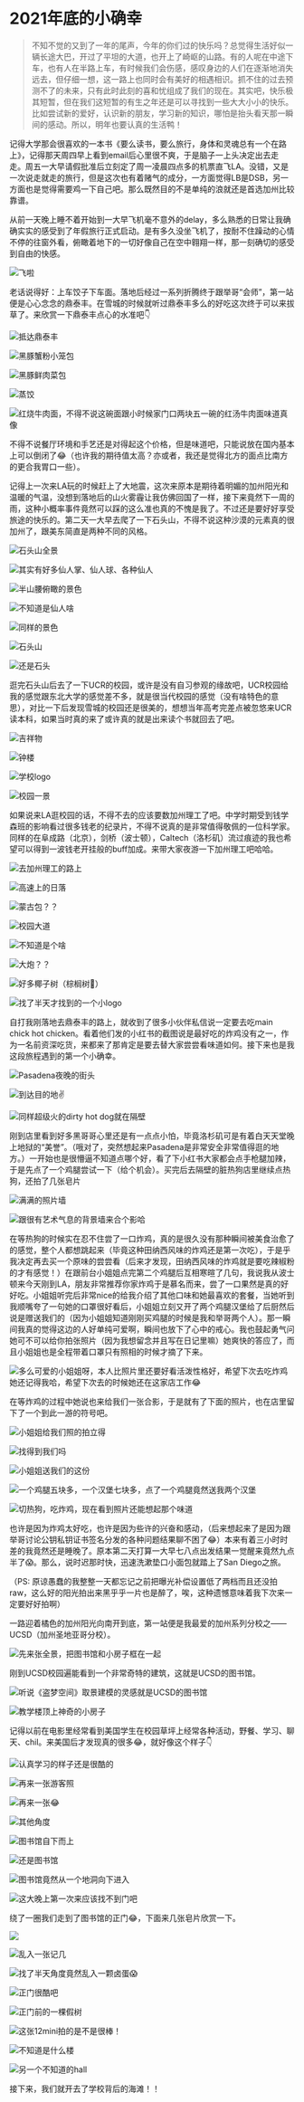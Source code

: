 # 2021年底的小确幸


> 不知不觉的又到了一年的尾声，今年的你们过的快乐吗？总觉得生活好似一辆长途大巴，开过了平坦的大道，也开上了崎岖的山路。有的人呢在中途下车，也有人在半路上车，有时候我们会伤感，感叹身边的人们在逐渐地消失远去，但仔细一想，这一路上也同时会有美好的相遇相识。抓不住的过去预测不了的未来，只有此时此刻的喜和忧组成了我们的现在。其实吧，快乐极其短暂，但在我们这短暂的有生之年还是可以寻找到一些大大小小的快乐。比如尝试新的爱好，认识新的朋友，学习新的知识，哪怕是抬头看天那一瞬间的感动。所以，明年也要认真的生活鸭！

记得大学那会很喜欢的一本书《要么读书，要么旅行，身体和灵魂总有一个在路上》，记得那天周四早上看到email后心里很不爽，于是脑子一上头决定出去走走。周五一大早请假批准后立刻定了周一凌晨四点多的机票直飞LA。没错，又是一次说走就走的旅行，但是这次也有着赌气的成分，一方面觉得LB是DSB，另一方面也是觉得需要鸡一下自己吧。那么既然目的不是单纯的浪就还是首选加州比较靠谱。

从前一天晚上睡不着开始到一大早飞机毫不意外的delay，多么熟悉的日常让我确确实实的感受到了年假旅行正式启动。是有多久没坐飞机了，按耐不住躁动的心情不停的往窗外看，俯瞰着地下的一切好像自己在空中翱翔一样，那一刻确切的感受到自由的快感。

![](/images/2021-back-to-December/IMG_3008.jpg "飞啦")

老话说得好：上车饺子下车面。落地后经过一系列折腾终于跟举哥“会师”，第一站便是心心念念的鼎泰丰。在雪城的时候就听过鼎泰丰多么的好吃这次终于可以来拔草了。来欣赏一下鼎泰丰点心的水准吧👇

![](/images/2021-back-to-December/IMG_3016.jpg "抵达鼎泰丰")

![](/images/2021-back-to-December/055B2391-79EF-47CB-93C0-D6AB6638CB14-61622-00000D88D2C4C1DD.jpg "黑豚蟹粉小笼包")

![](/images/2021-back-to-December/DA8D6D98-9AC3-4036-95BA-A9793505C0CB-61622-00000D88D9135CBC.jpg "黑豚鲜肉菜包")

![](/images/2021-back-to-December/1A8953A5-6634-4D6C-8E74-BC5DEB138177-61622-00000D88D71A6019.jpg "蒸饺")

![](/images/2021-back-to-December/40925912-DAB0-4B52-96F9-D0BB446E5705-61622-00000D88DF5BFD7D.jpg "红烧牛肉面，不得不说这碗面跟小时候家门口两块五一碗的红汤牛肉面味道真像")

不得不说餐厅环境和手艺还是对得起这个价格，但是味道吧，只能说放在国内基本上可以倒闭了😂（也许我的期待值太高？亦或者，我还是觉得北方的面点比南方的更合我胃口一些）。

记得上一次来LA玩的时候赶上了大地震，这次来原本是期待着明媚的加州阳光和温暖的气温，没想到落地后的山火雾霾让我仿佛回国了一样，接下来竟然下一周的雨，这种小概率事件竟然可以踩的这么准也真的不愧是我了。不过还是要好好享受旅途的快乐的。第二天一大早去爬了一下石头山，不得不说这种沙漠的元素真的很加州了，跟美东简直是两种不同的风格。

![](/images/2021-back-to-December/IMG_3025.jpg "石头山全景")

![](/images/2021-back-to-December/B812A051-A662-44A4-B452-8CD1571E1B9A-61622-00000D88FAC4D161.jpg "其实有好多仙人掌、仙人球、各种仙人")

![](/images/2021-back-to-December/B1EFEB7E-694C-48AB-BFEB-7595E50900AA-61622-00000D88FE6CC7EB.jpg "半山腰俯瞰的景色")

![](/images/2021-back-to-December/01493810-1358-449B-9A79-DFEEAA863FFE-61622-00000D89041A81B7.jpg "不知道是仙人啥")

![](/images/2021-back-to-December/35F3FD83-3C4A-48E5-8262-D3DED522152A-61622-00000D890BA3D924.jpg "同样的景色")

![](/images/2021-back-to-December/F0C704B1-88A8-4C5C-9457-126B74004A1B-61622-00000D891A7B7023.jpg "石头山")

![](/images/2021-back-to-December/F4E5C149-0E48-420F-8EC7-38C090B1E857-61622-00000D891DA11CF9.jpg "还是石头")

逛完石头山后去了一下UCR的校园，或许是没有自习参观的缘故吧，UCR校园给我的感觉跟东北大学的感觉差不多，就是很当代校园的感觉（没有啥特色的意思），对比一下后发现雪城的校园还是很美的，想想当年高考完差点被忽悠来UCR读本科，如果当时真的来了或许真的就是出来读个书就回去了吧。

![](/images/2021-back-to-December/9D16677E-A688-4337-A08A-BC851B8DD29F-61622-00000D89533296A9.jpg "吉祥物")

![](/images/2021-back-to-December/F4640F1E-E49D-45EE-923B-A629014CC09E-61622-00000D8956089643.jpg "钟楼")

![](/images/2021-back-to-December/11939D9A-0460-4A2D-9080-3D84AD0E3E98-61622-00000D89594DB4BF.jpg "学校logo")

![](/images/2021-back-to-December/63810C4E-D57A-4098-9283-E755B28D49B8-61622-00000D895CA0BBBC.jpg "校园一景")

如果说来LA逛校园的话，不得不去的应该要数加州理工了吧。中学时期受到钱学森班的影响看过很多钱老的纪录片，不得不说真的是非常值得敬佩的一位科学家。同样的在阜成路（北京），剑桥（波士顿），Caltech（洛杉矶）流过痕迹的我也希望可以得到一波钱老开挂般的buff加成。来带大家夜游一下加州理工吧哈哈。

![](/images/2021-back-to-December/8C3A8DC6-937F-4500-AF03-BF25FECD015C-61622-00000D897B0719AF.jpg "去加州理工的路上")

![](/images/2021-back-to-December/C6115B40-26DB-402C-9874-025A0A0D96E0-61622-00000D897D46CDB9.jpg "高速上的日落")

![](/images/2021-back-to-December/IMG_3030.jpg "蒙古包？？")

![](/images/2021-back-to-December/D2691B5E-0551-4CEA-B550-3398E1ACBAE8-61622-00000D898BD4D9C5.jpg "校园大道")

![](/images/2021-back-to-December/IMG_3040.jpg "不知道是个啥")

![](/images/2021-back-to-December/IMG_3043.jpg "大炮？？")

![](/images/2021-back-to-December/IMG_3038.jpg "好多椰子树（棕榈树🌴）")

![](/images/2021-back-to-December/IMG_3045.jpg "找了半天才找到的一个小logo")

自打我刚落地去鼎泰丰的路上，就收到了很多小伙伴私信说一定要去吃main chick hot chicken。看着他们发的小红书的截图说是最好吃的炸鸡没有之一，作为一名前资深吃货，来都来了那肯定是要去替大家尝尝看味道如何。接下来也是我这段旅程遇到的第一个小确幸。

![](/images/2021-back-to-December/2925948F-4DDD-41D1-A955-8A6AE6961A13-61622-00000D89A98A81E8.jpg "Pasadena夜晚的街头")

![](/images/2021-back-to-December/28CB2DEC-61CC-4D36-B1E5-9DE9D49DA3F7-61622-00000D89B3390D9A.jpg "到达目的地✌️")

![](/images/2021-back-to-December/3970CFEA-244B-47E5-8AF3-D1917FD41934-61622-00000D89BA4041EC.jpg "同样超级火的dirty hot dog就在隔壁")

刚到店里看到好多黑哥哥心里还是有一点点小怕，毕竟洛杉矶可是有着白天天堂晚上地狱的“美誉”。（哦对了，突然想起来Pasadena是非常安全非常值得逛的地方。）一开始也是很懵逼不知道点哪个好，看了下小红书大家都会点手枪腿加辣，于是先点了一个鸡腿尝试一下（给个机会）。买完后去隔壁的脏热狗店里继续点热狗，还拍了几张皂片

![](/images/2021-back-to-December/4F265411-899C-43ED-A217-D649817159B8-61622-00000D89BDBA2D83.jpg "满满的照片墙")

![](/images/2021-back-to-December/8DAE0EC9-38A2-4073-8327-B14D1F00B39C-61622-00000D89CD1DBD15.jpg "跟很有艺术气息的背景墙来合个影哈")

在等热狗的时候实在忍不住尝了一口炸鸡，真的是很久没有那种瞬间被美食治愈了的感觉，整个人都想跳起来（毕竟这种田纳西风味的炸鸡还是第一次吃），于是乎我决定再去买一个原味的尝尝看（后来才发现，田纳西风味的炸鸡就是要吃辣椒粉的才有感觉！）在跟前台小姐姐点完第二个鸡腿后互相寒暄了几句，我说我从波士顿来今天刚到LA，朋友非常推荐你家炸鸡于是慕名而来，尝了一口果然是真的好好吃。小姐姐听完后非常nice的给我介绍了其他口味和她最喜欢的套餐，当她听到我顺嘴夸了一句她的口罩很好看后，小姐姐立刻又开了两个鸡腿汉堡给了后厨然后说是赠送我们的（因为小姐姐知道刚刚买鸡腿的时候是我和举哥两个人）。那一瞬间我真的觉得这边的人好单纯可爱啊，瞬间也放下了心中的戒心。我也鼓起勇气问她可不可以给你拍张照片（因为我想留念并且写在日记里嘛）她爽快的答应了，而且小姐姐也是全程带着口罩只有照相的时候才摘了下来。

![](/images/2021-back-to-December/47CCCB60-8C00-4D2B-BD39-AE538F68E8F4-61622-00000D89D7074853.jpg "多么可爱的小姐姐呀，本人比照片里还要好看活泼性格好，希望下次去吃炸鸡她还记得我哈，希望下次去的时候她还在这家店工作😂")

在等炸鸡的过程中她说也来给我们一张合影，于是就有了下面的照片，也在店里留下了一个到此一游的符号吧。

![](/images/2021-back-to-December/46D3EAE7-F51D-4F5C-B8EB-4773240FA183-61622-00000D89D9BEE152.jpg "小姐姐给我们照的拍立得")

![](/images/2021-back-to-December/F913085C-7EC9-4C50-ACA8-D5795CE89743-61622-00000D89DF6CF346.jpg "找得到我们吗")

![](/images/2021-back-to-December/IMG_3054.jpg "小姐姐送我们的这份")

![](/images/2021-back-to-December/IMG_3055.jpg "一个鸡腿五块多，一个汉堡七块多，点了一个鸡腿竟然送我两个汉堡")

![](/images/2021-back-to-December/IMG_3057.jpg "切热狗，吃炸鸡，现在看到照片还能想起那个味道")

也许是因为炸鸡太好吃，也许是因为些许的兴奋和感动，（后来想起来了是因为跟举哥讨论公钥私钥证书签名分发的各种问题结果聊不困了😂）本来有着三小时时差的我竟然还是睡晚了。原本第二天打算一大早七八点出发结果一觉醒来竟然九点半了😱。那么，说时迟那时快，迅速洗漱垫口小面包就踏上了San Diego之旅。

（PS: 原谅愚蠢的我整整一天都忘记之前把曝光补偿设置低了两档而且还没拍raw，这么好的阳光拍出来黑乎乎一片也是醉了，唉，这种遗憾意味着我下次来一定要好好拍啊）

一路迎着橘色的加州阳光向南开到底，第一站便是我最爱的加州系列分校之——UCSD（加州圣地亚哥分校）。

![](/images/2021-back-to-December/1DD3DC0F-577C-4040-941B-1D9AD845F810-68590-00000E51DF90C5EB.jpg "先来张全景，把图书馆和小房子框在一起")

刚到UCSD校园遍能看到一个非常奇特的建筑，这就是UCSD的图书馆。

![](/images/2021-back-to-December/IMG_3168.jpg "听说《盗梦空间》取景建模的灵感就是UCSD的图书馆")

![](/images/2021-back-to-December/1E18E20E-6F82-41E9-AE65-A3530B540690-68590-00000E51FBE78D08.jpg "教学楼顶上神奇的小房子")

记得以前在电影里经常看到美国学生在校园草坪上经常各种活动，野餐、学习、聊天、chil。来美国后才发现真的很多😂，就好像这个样子👇

![](/images/2021-back-to-December/6A2A06DB-8B37-4CEC-A212-105D4EA82F70-68590-00000E520CBA8BBD.jpg "认真学习的样子还是很酷的")

![](/images/2021-back-to-December/IMG_3176.jpg "再来一张游客照")

![](/images/2021-back-to-December/IMG_3181.jpg "再来一张😂")

![](/images/2021-back-to-December/F49E9BA4-A918-4DD2-A676-887130E4DC67-68590-00000E522AF10F88.jpg "其他角度")

![](/images/2021-back-to-December/A8509DC5-9DCB-4A46-B4E2-C64ED902D23E-68590-00000E52387BDF62.jpg "图书馆自下而上")

![](/images/2021-back-to-December/BDA3F551-743E-4044-BAE8-BC461A5A2AF1-68590-00000E523A823753.jpg "还是图书馆")

![](/images/2021-back-to-December/9B36BD7A-44F2-45B4-9802-5890AFF5899A-68590-00000E523CDF08D1.jpg "图书馆竟然从一个地洞向下进入")

![](/images/2021-back-to-December/51252D78-0A65-477C-BFFC-6A5EAC1AEE06-68590-00000E523F39902A.jpg "这大晚上第一次来应该找不到门吧")

绕了一圈我们走到了图书馆的正门😂，下面来几张皂片欣赏一下。

![](/images/2021-back-to-December/23DB4EDE-158B-4346-81E2-7295CD7F7F97-68590-00000E524221155B.jpg "")

![](/images/2021-back-to-December/EEDF9A6B-A7CF-4B58-9747-C1E2D1B3AB44-68590-00000E524D5B0026.jpg "乱入一张记几")

![](/images/2021-back-to-December/AF61D460-26FE-4481-B604-8428C2C97DD2-68590-00000E52524369AD.jpg "找了半天角度竟然乱入一颗卤蛋😱")

![](/images/2021-back-to-December/9A89B2EA-8E53-4226-B05A-736B8880E06C-68590-00000E525A1A62C9.jpg "正门很酷吧")

![](/images/2021-back-to-December/5F5FB598-4C15-4DEB-9CE3-F6978D5E3083-68590-00000E52612E18F3.jpg "正门前的一棵假树")

![](/images/2021-back-to-December/IMG_3187.jpg "这张12mini拍的是不是很棒！")

![](/images/2021-back-to-December/2AF97E53-72CE-4B8F-B602-2053AC10D365-68590-00000E52662C9F39.jpg "不知道是什么楼")

![](/images/2021-back-to-December/08ED70E1-F48B-40E3-B91A-416CFC21F1B8-68590-00000E5268C8C45B.jpg "另一个不知道的hall")

接下来，我们就开去了学校背后的海滩！！




